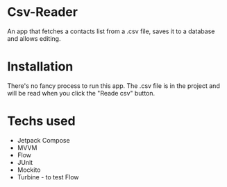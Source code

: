 # Csv-Reader
An app that fetches a contacts list from a .csv file, saves it to a database and allows editing.

# Installation
There's no fancy process to run this app. The .csv file is in the project and will be read when you click the "Reade csv" button.

# Techs used
- Jetpack Compose
- MVVM
- Flow
- JUnit
- Mockito
- Turbine - to test Flow
